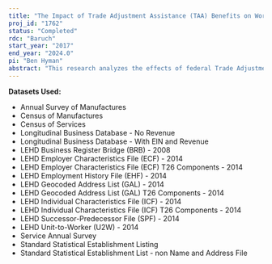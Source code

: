 ```yaml
---
title: "The Impact of Trade Adjustment Assistance (TAA) Benefits on Workers, and Assessing LEHD Successor-Predecessor Linkages with Researcher-Provided Data on Mass Layoffs"
proj_id: "1762"
status: "Completed"
rdc: "Baruch"
start_year: "2017"
end_year: "2024.0"
pi: "Ben Hyman"
abstract: "This research analyzes the effects of federal Trade Adjustment Assistance (TAA) benefits on worker-level outcomes, specifically educational attainment, cumulative earnings (wages), labor force participation, time-to-rehire, and sectoral reallocation (i.e., whether re-trained workers move to firms and industry of higher or lower relative productivity with respect to the firms from which they separated). TAA benefits – typically cash transfers for worker enrollment in (re)training programs – are awarded to workers that successfully demonstrate to the Department of Labor that their firm’s layoffs were caused by import competition with foreign competitors. This project also explores how the effects of TAA may differ from standard effects of unemployment insurance benefits by using workers laid off due to bankruptcy as a control group. Finally, the project assesses the costs and benefits of awarding TAA allowances, and also considers how regions with higher TAA “generosity” may vary in their support for trade measures with respect to lower generosity regions. "
---
```


**Datasets Used:**

  - Annual Survey of Manufactures 
  - Census of Manufactures 
  - Census of Services 
  - Longitudinal Business Database - No Revenue 
  - Longitudinal Business Database - With EIN and Revenue 
  - LEHD Business Register Bridge (BRB) - 2008 
  - LEHD Employer Characteristics File (ECF) - 2014 
  - LEHD Employer Characteristics File (ECF) T26 Components - 2014 
  - LEHD Employment History File (EHF) - 2014 
  - LEHD Geocoded Address List (GAL) - 2014 
  - LEHD Geocoded Address List (GAL) T26 Components - 2014 
  - LEHD Individual Characteristics File (ICF) - 2014 
  - LEHD Individual Characteristics File (ICF) T26 Components - 2014 
  - LEHD Successor-Predecessor File (SPF) - 2014 
  - LEHD Unit-to-Worker (U2W) - 2014 
  - Service Annual Survey 
  - Standard Statistical Establishment Listing 
  - Standard Statistical Establishment List - non Name and Address File 

